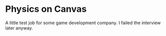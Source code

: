 # Physics on Canvas
A little test job for some game development company. I failed the interview later anyway.

